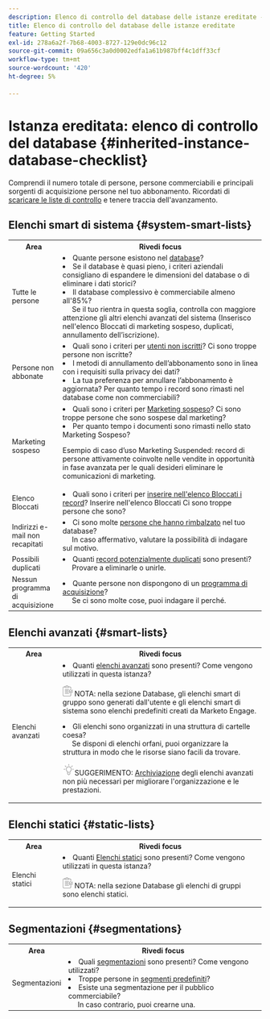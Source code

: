 ```yaml
---
description: Elenco di controllo del database delle istanze ereditate - Documentazione di Marketo - Documentazione del prodotto
title: Elenco di controllo del database delle istanze ereditate
feature: Getting Started
exl-id: 278a6a2f-7b68-4003-8727-129e0dc96c12
source-git-commit: 09a656c3a0d0002edfa1a61b987bff4c1dff33cf
workflow-type: tm+mt
source-wordcount: '420'
ht-degree: 5%

---
```


# Istanza ereditata: elenco di controllo del database {#inherited-instance-database-checklist}

Comprendi il numero totale di persone, persone commerciabili e principali sorgenti di acquisizione persone nel tuo abbonamento. Ricordati di [scaricare le liste di controllo](/help/marketo/getting-started/inheriting-a-marketo-engage-instance/assets/adobe-marketo-engage-inherited-instance-admin-checklist.xlsx) e tenere traccia dell&#39;avanzamento.

## Elenchi smart di sistema {#system-smart-lists}

<table style="table-layout:auto">
 <tbody>
  <tr>
   <th style="width:20%">Area</th>
   <th>Rivedi focus</th>
  </tr>
  <tr>
   <td>Tutte le persone</td>
   <td><li>Quante persone esistono nel <a href="/help/marketo/product-docs/core-marketo-concepts/smart-lists-and-static-lists/managing-people-in-smart-lists/database-dashboard.md" target="_blank">database</a>?</li>
<li>Se il database è quasi pieno, i criteri aziendali consigliano di espandere le dimensioni del database o di eliminare i dati storici?</li>
<li>Il database complessivo è commerciabile almeno all'85%?
<br/>     Se il tuo rientra in questa soglia, controlla con maggiore attenzione gli altri elenchi avanzati del sistema (Inserisco nell'elenco Bloccati di marketing sospeso, duplicati, annullamento dell’iscrizione).</li></td>
  </tr>
  <tr>
   <td>Persone non abbonate</td>
   <td><li>Quali sono i criteri per <a href="/help/marketo/product-docs/email-marketing/deliverability/understanding-unsubscribe.md#marketing-suspended" target="_blank">utenti non iscritti</a>? Ci sono troppe persone non iscritte?</li>
<li>I metodi di annullamento dell’abbonamento sono in linea con i requisiti sulla privacy dei dati?</li>
<li>La tua preferenza per annullare l’abbonamento è aggiornata? Per quanto tempo i record sono rimasti nel database come non commerciabili?</li></td>
  </tr>
  <tr>
   <td>Marketing sospeso</td>
   <td><li>Quali sono i criteri per <a href="/help/marketo/product-docs/email-marketing/deliverability/durable-unsubscribe.md#marketing-suspended" target="_blank">Marketing sospeso</a>? Ci sono troppe persone che sono sospese dal marketing?</li>
<li>Per quanto tempo i documenti sono rimasti nello stato Marketing Sospeso?</li>
<p>Esempio di caso d’uso Marketing Suspended: record di persone attivamente coinvolte nelle vendite in opportunità in fase avanzata per le quali desideri eliminare le comunicazioni di marketing.</td>
  </tr>
   <tr>
   <td>Elenco Bloccati</td>
   <td><li>Quali sono i criteri per <a href="/help/marketo/product-docs/core-marketo-concepts/smart-lists-and-static-lists/managing-people-in-smart-lists/add-person-to-blocklist.md" target="_blank">inserire nell'elenco Bloccati i record</a>? Inserire nell'elenco Bloccati Ci sono troppe persone che sono?</li></td>
  </tr>
  <tr>
   <td>Indirizzi e-mail non recapitati</td>
   <td><li>Ci sono molte <a href="/help/marketo/product-docs/email-marketing/deliverability/hard-and-soft-bounces-in-email.md" target="_blank">persone che hanno rimbalzato</a> nel tuo database?
   <br/>     In caso affermativo, valutare la possibilità di indagare sul motivo.</li></td></li></td>
  </tr>
  <tr>
   <td>Possibili duplicati</td>
   <td><li>Quanti <a href="/help/marketo/product-docs/core-marketo-concepts/smart-lists-and-static-lists/managing-people-in-smart-lists/find-and-merge-duplicate-people.md" target="_blank">record potenzialmente duplicati</a> sono presenti?
   <br/>     Provare a eliminarle o unirle.</li></td>
  </tr>
   <tr>
   <td>Nessun programma di acquisizione</td>
   <td><li>Quante persone non dispongono di un <a href="/help/marketo/product-docs/core-marketo-concepts/programs/creating-programs/understanding-program-membership.md#acquisition-program" target="_blank">programma di acquisizione</a>?
   <br/>     Se ci sono molte cose, puoi indagare il perché.</li></td>
  </tr>
 </tbody>
</table>

## Elenchi avanzati {#smart-lists}

<table style="table-layout:auto">
 <tbody>
  <tr>
   <th style="width:20%">Area</th>
   <th>Rivedi focus</th>
  </tr>
  <tr>
   <td>Elenchi avanzati</td>
   <td><li>Quanti <a href="/help/marketo/product-docs/core-marketo-concepts/smart-lists-and-static-lists/understanding-smart-lists.md" target="_blank">elenchi avanzati</a> sono presenti? Come vengono utilizzati in questa istanza?</li>
   <p><img src="assets/note-icon.png" alt="icona nota"> NOTA: nella sezione Database, gli elenchi smart di gruppo sono generati dall'utente e gli elenchi smart di sistema sono elenchi predefiniti creati da Marketo Engage.
<li>Gli elenchi sono organizzati in una struttura di cartelle coesa?
<br/>     Se disponi di elenchi orfani, puoi organizzare la struttura in modo che le risorse siano facili da trovare.</li>
<p><img src="assets/tip-icon.png" alt="icona di suggerimento">SUGGERIMENTO: <a href="/help/marketo/product-docs/core-marketo-concepts/miscellaneous/understanding-folders.md#archive-a-folder" target="_blank">Archiviazione</a> degli elenchi avanzati non più necessari per migliorare l'organizzazione e le prestazioni.</td>
  </tr>
 </tbody>
</table>

## Elenchi statici {#static-lists}

<table style="table-layout:auto">
 <tbody>
  <tr>
   <th style="width:20%">Area</th>
   <th>Rivedi focus</th>
  </tr>
  <tr>
   <td>Elenchi statici</td>
   <td><li>Quanti <a href="/help/marketo/product-docs/core-marketo-concepts/smart-lists-and-static-lists/static-lists/understanding-static-lists.md" target="_blank">Elenchi statici</a> sono presenti? Come vengono utilizzati in questa istanza?</li>
   <p><img src="assets/note-icon.png" alt="icona nota"> NOTA: nella sezione Database gli elenchi di gruppi sono elenchi statici.</td>
  </tr>
 </tbody>
</table>

## Segmentazioni {#segmentations}

<table style="table-layout:auto">
 <tbody>
  <tr>
   <th style="width:20%">Area</th>
   <th>Rivedi focus</th>
  </tr>
  <tr>
   <td>Segmentazioni</td>
   <td><li>Quali <a href="/help/marketo/product-docs/personalization/segmentation-and-snippets/segmentation/create-a-segmentation.md" target="_blank">segmentazioni</a> sono presenti? Come vengono utilizzati?</li>
<li>Troppe persone in <a href="/help/marketo/product-docs/personalization/segmentation-and-snippets/segmentation/segmentation-order-priority.md" target="_blank">segmenti predefiniti</a>?</li>
<li>Esiste una segmentazione per il pubblico commerciabile?
<br/>     In caso contrario, puoi crearne una.</li></td>
  </tr>
 </tbody>
</table>
